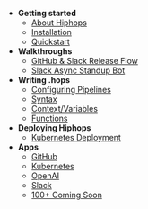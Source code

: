 - **Getting started**
  - [About Hiphops](start-about.md)
  - [Installation](start-installation.md)
  - [Quickstart](start-quickstart.md)
- **Walkthroughs**
  - [GitHub & Slack Release Flow](walk-release-flow.md)
  - [Slack Async Standup Bot](walk-standup-bot.md)
- **Writing .hops**
  - [Configuring Pipelines](hops-configuring.md)
  - [Syntax](hops-syntax.md)
  - [Context/Variables](hops-context.md)
  - [Functions](hops-functions.md)
- **Deploying Hiphops**
  - [Kubernetes Deployment](deploy-k8s.md)
- **Apps**
  - [GitHub](app-github.md)
  - [Kubernetes](app-kubernetes.md)
  - [OpenAI](app-openai.md)
  - [Slack](app-slack.md)
  - [100+ Coming Soon](app-coming-soon.md)
<!-- TODO: Managing hiphops stuff (local dev, deployed instances, pipeline storage on sequences etc) -->
<!-- Concepts -->
